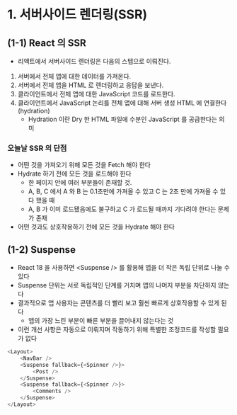 # 1. 서버사이드 렌더링(SSR)
## (1-1) React 의 SSR
- 리액트에서 서버사이드 렌더링은 다음의 스텝으로 이뤄진다.

1. 서버에서 전체 앱에 대한 데이터를 가져온다.
2. 서버에서 전체 앱을 HTML 로 렌더링하고 응답을 보낸다.
3. 클라이언트에서 전체 앱에 대한 JavaScript 코드를 로드한다.
4. 클라이언트에서 JavaScript 논리를 전체 앱에 대해 서버 생성 HTML 에 연결한다(hydration)
   - Hydration 이란 Dry 한 HTML 파일에 수분인 JavaScript 를 공급한다는 의미


### 오늘날 SSR 의 단점
- 어떤 것을 가져오기 위해 모든 것을 Fetch 해야 한다
- Hydrate 하기 전에 모든 것을 로드해야 한다
  - 한 페이지 안에 여러 부분들이 존재할 것. 
  - A, B, C 에서 A 와 B 는 0.1초만에 가져올 수 있고 C 는 2초 만에 가져올 수 있다 했을 때
  - A, B 가 이미 로드됐음에도 불구하고 C 가 로드될 때까지 기다려야 한다는 문제가 존재 
- 어떤 것과도 상호작용하기 전에 모든 것을 Hydrate 해야 한다

## (1-2) Suspense
- React 18 을 사용하면 \<Suspense /> 를 활용해 앱을 더 작은 독립 단위로 나눌 수 있다
- Suspense 단위는 서로 독립적인 단계를 거치며 앱의 나머지 부분을 차단하지 않는다
- 결과적으로 앱 사용자는 콘텐츠를 더 빨리 보고 훨씬 빠르게 상호작용할 수 있게 된다
  - 앱의 가장 느린 부분이 빠른 부분을 끌어내지 않는다는 것
- 이런 개선 사항은 자동으로 이뤄지며 작동하기 위해 특별한 조정코드를 작성할 필요가 없다
```typescript jsx
<Layout>
	<NavBar />
	<Suspense fallback={<Spinner />}>
		<Post />
	</Suspense>
	<Suspense fallback={<Spinner />}>
		<Comments />
	</Suspense>
</Layout>
```
  
